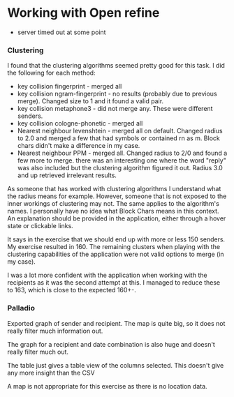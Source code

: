 # Working with Open refine

- server timed out at some point

### Clustering 
I found that the clustering algorithms seemed pretty good for this task. I did the following for each method:

-  key collision fingerprint - merged all
-  key collision ngram-fingerprint - no results (probably due to previous merge). Changed size to 1 and it found a valid pair.
-  key collision metaphone3 - did not merge any. These were different senders.
-  key collision cologne-phonetic - merged all
-  Nearest neighbour levenshtein - merged all on default. Changed radius to 2.0 and merged a few that had symbols or contained rn as m. Block chars didn't make a difference in my case.
-  Nearest neighbour PPM - merged all. Changed radius to 2/0 and found a few more to merge. there was an interesting one where the word "reply" was also included but the clustering algorithm figured it out. Radius 3.0 and up retrieved irrelevant results.

As someone that has worked with clustering algorithms I understand what the radius means for example. However, someone that is not exposed to the inner workings of clustering may not. The same applies to the algorithm's names.  I personally have no idea what Block Chars means in this context. An explanation should be provided in the application, either through a hover state or clickable links.

It says in the exercise that we should end up with more or less 150 senders. My exercise resulted in 160. The remaining clusters when playing with the clustering capabilities of the application were not valid options to merge (in my case).

I was a lot more confident with the application when working with the recipients as it was the second attempt at this. I managed to reduce these to 163, which is close to the expected 160+-.

### Palladio
Exported graph of sender and recipient. The map is quite big, so it does not really filter much information out.

The graph for a recipient and date combination is also huge and doesn't really filter much out.

The table just gives a table view of the columns selected. This doesn't give any more insight than the CSV

A map is not appropriate for this exercise as there is no location data.